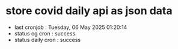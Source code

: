 # store covid daily api as json data

- last cronjob : Tuesday, 06 May 2025 01:20:14
- status og cron : success
- status daily cron : success
      
      